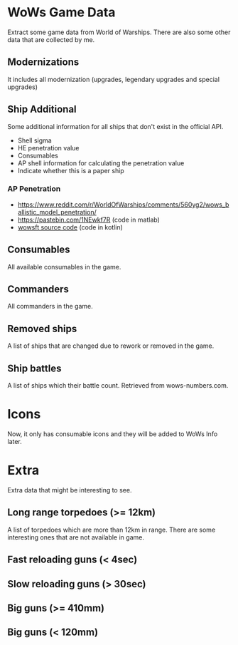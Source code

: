 # WoWs Game Data
Extract some game data from World of Warships. There are also some other data that are collected by me.

## Modernizations
It includes all modernization (upgrades, legendary upgrades and special upgrades)

## Ship Additional
Some additional information for all ships that don't exist in the official API.

- Shell sigma
- HE penetration value
- Consumables
- AP shell information for calculating the penetration value
- Indicate whether this is a paper ship

### AP Penetration
- https://www.reddit.com/r/WorldOfWarships/comments/560yg2/wows_ballistic_model_penetration/
- https://pastebin.com/1NEwkf7R (code in matlab)
- [wowsft source code](https://github.com/EdibleBug/WoWSFT-Kotlin/blob/5d4ce2d4ffb722c010b265ce3c39417eddd009c7/WoWSFT-Data/src/main/kotlin/WoWSFT/utils/PenetrationUtils.kt) (code in kotlin)

## Consumables
All available consumables in the game. 

## Commanders
All commanders in the game. 

## Removed ships
A list of ships that are changed due to rework or removed in the game. 

## Ship battles
A list of ships which their battle count. Retrieved from wows-numbers.com.

# Icons
Now, it only has consumable icons and they will be added to WoWs Info later. 

# Extra
Extra data that might be interesting to see.
## Long range torpedoes (>= 12km)
A list of torpedoes which are more than 12km in range. There are some interesting ones that are not available in game.

## Fast reloading guns (< 4sec)
## Slow reloading guns (> 30sec)

## Big guns (>= 410mm)
## Big guns (< 120mm)
